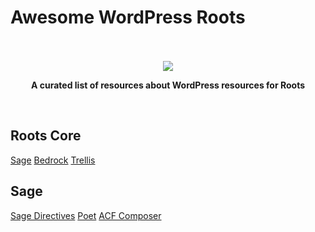 # Awesome WordPress Roots

<div align="center">
  <br /><br />
  <a href="https://awesome.re"><img src="https://awesome.re/badge-flat.svg" /></a>
  <p>
    <strong>
      A curated list of resources about WordPress resources for Roots
    </strong>
  </p>
  <br />
</div>

## Roots Core

[Sage](https://github.com/roots/sage)
[Bedrock](https://github.com/roots/bedrock)
[Trellis](https://github.com/roots/trellis)

## Sage

[Sage Directives](https://github.com/log1x/sage-directives)
[Poet](https://github.com/Log1x/poet)
[ACF Composer](https://github.com/Log1x/acf-composer)
